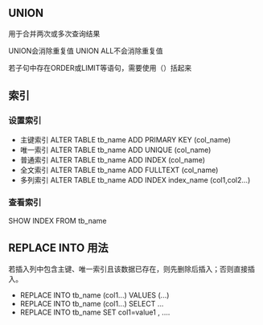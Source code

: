 ## UNION

用于合并两次或多次查询结果

UNION会消除重复值
UNION ALL不会消除重复值

若子句中存在ORDER或LIMIT等语句，需要使用（）括起来






## 索引

### 设置索引

- 主键索引 ALTER TABLE tb_name ADD PRIMARY KEY (col_name)
- 唯一索引 ALTER TABLE tb_name ADD UNIQUE (col_name)
- 普通索引 ALTER TABLE tb_name ADD INDEX (col_name)
- 全文索引 ALTER TABLE tb_name ADD FULLTEXT (col_name)
- 多列索引 ALTER TABLE tb_name ADD INDEX index_name (col1,col2...)

### 查看索引

SHOW INDEX FROM tb_name


## REPLACE INTO 用法

若插入列中包含主键、唯一索引且该数据已存在，则先删除后插入；否则直接插入。

- REPLACE INTO tb_name (col1...) VALUES (...)
- REPLACE INTO tb_name (col1...) SELECT ...
- REPLACE INTO tb_name SET col1=value1 , ....